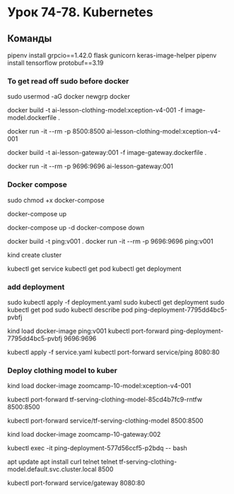 # Урок 74-78. Kubernetes 

## Команды

pipenv install grpcio==1.42.0 flask gunicorn keras-image-helper
pipenv install tensorflow protobuf==3.19


### To get read off sudo before docker 
sudo usermod -aG docker <your-username>
newgrp docker


docker build -t ai-lesson-clothing-model:xception-v4-001 -f image-model.dockerfile .

docker run -it --rm -p 8500:8500 ai-lesson-clothing-model:xception-v4-001

docker build -t ai-lesson-gateway:001 -f image-gateway.dockerfile .

docker run -it --rm -p 9696:9696 ai-lesson-gateway:001


### Docker compose

sudo chmod +x docker-compose

docker-compose up

docker-compose up -d
docker-compose down

docker build -t ping:v001 .
docker run -it --rm -p 9696:9696 ping:v001

kind create cluster

kubectl get service
kubectl get pod
kubectl get deployment

### add deployment
sudo kubectl apply -f deployment.yaml
sudo kubectl get deployment
sudo kubectl get pod
sudo kubectl describe pod ping-deployment-7795dd4bc5-pvbfj

kind load docker-image ping:v001
kubectl port-forward ping-deployment-7795dd4bc5-pvbfj 9696:9696

kubectl apply -f service.yaml
kubectl port-forward service/ping 8080:80

### Deploy clothing model to kuber

kind load docker-image zoomcamp-10-model:xception-v4-001

kubectl port-forward tf-serving-clothing-model-85cd4b7fc9-rntfw 8500:8500

kubectl port-forward service/tf-serving-clothing-model 8500:8500

kind load docker-image zoomcamp-10-gateway:002

kubectl exec -it ping-deployment-577d56ccf5-p2bdq -- bash

apt update
apt install curl telnet 
telnet tf-serving-clothing-model.default.svc.cluster.local 8500

kubectl port-forward service/gateway 8080:80